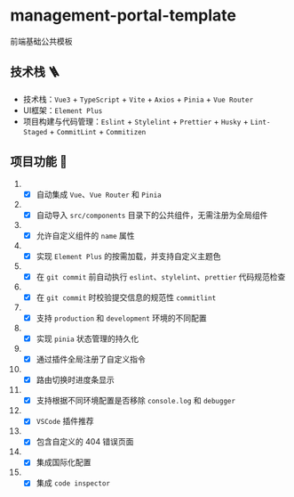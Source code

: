# management-portal-template

前端基础公共模板

## 技术栈 🪜

- 技术栈：`Vue3` + `TypeScript` + `Vite` + `Axios` + `Pinia` + `Vue Router`
- UI框架：`Element Plus`
- 项目构建与代码管理：`Eslint` + `Stylelint` + `Prettier` + `Husky` + `Lint-Staged` + `CommitLint` + `Commitizen`

## 项目功能 🔨

1. -[x] 自动集成 `Vue`、`Vue Router` 和 `Pinia`
2. -[x] 自动导入 `src/components` 目录下的公共组件，无需注册为全局组件
3. -[x] 允许自定义组件的 `name` 属性
4. -[x] 实现 `Element Plus` 的按需加载，并支持自定义主题色
5. -[x] 在 `git commit` 前自动执行 `eslint`、`stylelint`、`prettier` 代码规范检查
6. -[x] 在 `git commit` 时校验提交信息的规范性 `commitlint`
7. -[x] 支持 `production` 和 `development` 环境的不同配置
8. -[x] 实现 `pinia` 状态管理的持久化
9. -[x] 通过插件全局注册了自定义指令
10. -[x] 路由切换时进度条显示
11. -[x] 支持根据不同环境配置是否移除 `console.log` 和 `debugger`
12. -[x] `VSCode` 插件推荐
13. -[x] 包含自定义的 404 错误页面
14. -[x] 集成国际化配置
15. -[x] 集成 `code inspector`
